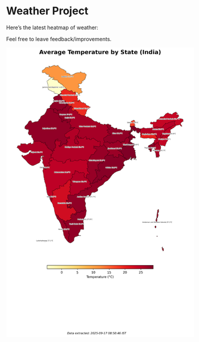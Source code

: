 # Weather Project

Here’s the latest heatmap of weather:

Feel free to leave feedback/improvements.

![India Heatmap](docs/assets/india_heatmap.png?v=CA2910)
